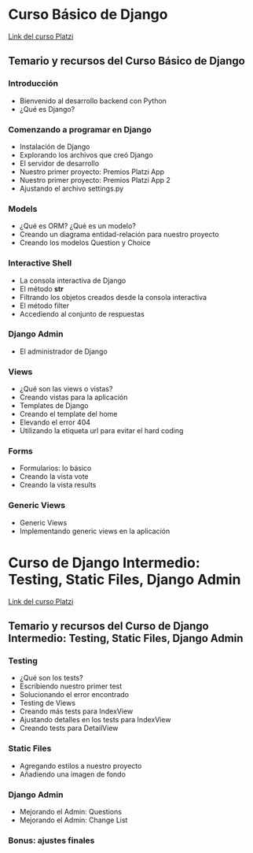 # Curso Básico de Django

[Link del curso Platzi](https://platzi.com/cursos/django/)

## Temario y recursos del Curso Básico de Django

### Introducción
* Bienvenido al desarrollo backend con Python
* ¿Qué es Django?

### Comenzando a programar en Django
* Instalación de Django
* Explorando los archivos que creó Django
* El servidor de desarrollo
* Nuestro primer proyecto: Premios Platzi App
* Nuestro primer proyecto: Premios Platzi App 2
* Ajustando el archivo settings.py

### Models
* ¿Qué es ORM? ¿Qué es un modelo?
* Creando un diagrama entidad-relación para nuestro proyecto
* Creando los modelos Question y Choice

### Interactive Shell
* La consola interactiva de Django
* El método __str__
* Filtrando los objetos creados desde la consola interactiva
* El método filter
* Accediendo al conjunto de respuestas

### Django Admin
* El administrador de Django

### Views
* ¿Qué son las views o vistas?
* Creando vistas para la aplicación
* Templates de Django
* Creando el template del home
* Elevando el error 404
* Utilizando la etiqueta url para evitar el hard coding

### Forms
* Formularios: lo básico
* Creando la vista vote
* Creando la vista results

### Generic Views
* Generic Views
* Implementando generic views en la aplicación

# Curso de Django Intermedio: Testing, Static Files, Django Admin

[Link del curso Platzi](https://platzi.com/cursos/django-intermedio/)

## Temario y recursos del Curso de Django Intermedio: Testing, Static Files, Django Admin

### Testing
* ¿Qué son los tests?
* Escribiendo nuestro primer test
* Solucionando el error encontrado
* Testing de Views
* Creando más tests para IndexView
* Ajustando detalles en los tests para IndexView
* Creando tests para DetailView

### Static Files
* Agregando estilos a nuestro proyecto
* Añadiendo una imagen de fondo

### Django Admin
* Mejorando el Admin: Questions
* Mejorando el Admin: Change List

### Bonus: ajustes finales